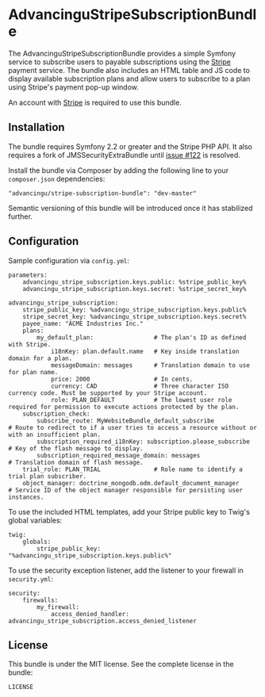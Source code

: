 AdvancinguStripeSubscriptionBundle
==================================

The AdvancinguStripeSubscriptionBundle provides a simple Symfony service to 
subscribe users to payable subscriptions using the [Stripe](https://stripe.com) 
payment service. The bundle also includes an HTML table and JS code to 
display available subscription plans and allow users to subscribe to 
a plan using Stripe's payment pop-up window.

An account with [Stripe](https://stripe.com) is required to use 
this bundle.

Installation
------------

The bundle requires Symfony 2.2 or greater and the Stripe PHP API. It also requires a 
fork of JMSSecurityExtraBundle until [issue #122](https://github.com/schmittjoh/JMSSecurityExtraBundle/issues/122) is resolved.

Install the bundle via Composer by adding the following line to your 
```composer.json``` dependencies: 

    "advancingu/stripe-subscription-bundle": "dev-master"


Semantic versioning of this bundle will be introduced once it has stabilized further.

Configuration
-------------

Sample configuration via ```config.yml```:

    parameters:
        advancingu_stripe_subscription.keys.public: %stripe_public_key%
        advancingu_stripe_subscription.keys.secret: %stripe_secret_key%
    
    advancingu_stripe_subscription:
        stripe_public_key: %advancingu_stripe_subscription.keys.public%
        stripe_secret_key: %advancingu_stripe_subscription.keys.secret%
        payee_name: "ACME Industries Inc."
        plans:
            my_default_plan:                 # The plan's ID as defined with Stripe.
                i18nKey: plan.default.name   # Key inside translation domain for a plan.
                messageDomain: messages      # Translation domain to use for plan name.
                price: 2000                  # In cents.
                currency: CAD                # Three character ISO currency code. Must be supported by your Stripe account.
                role: PLAN_DEFAULT           # The lowest user role required for permission to execute actions protected by the plan.
        subscription_check:
            subscribe_route: MyWebsiteBundle_default_subscribe            # Route to redirect to if a user tries to access a resource without or with an insufficient plan. 
            subscription_required_i18nKey: subscription.please_subscribe  # Key of the flash message to display.
            subscription_required_message_domain: messages                # Translation domain of flash message.
        trial_role: PLAN_TRIAL               # Role name to identify a trial plan subscriber.
        object_manager: doctrine_mongodb.odm.default_document_manager     # Service ID of the object manager responsible for persisting user instances.

To use the included HTML templates, add your Stripe public key to Twig's global variables:

    twig:
        globals:
            stripe_public_key: "%advancingu_stripe_subscription.keys.public%"

To use the security exception listener, add the listener to your firewall in ``security.yml``:

    security:
        firewalls:
            my_firewall:
                access_denied_handler: advancingu_stripe_subscription.access_denied_listener


License
-------

This bundle is under the MIT license. See the complete license in the bundle:

    LICENSE
